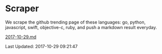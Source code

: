 # Scraper

We scrape the github trending page of these languages: go, python, javascript, swift, objective-c, ruby, and push a markdown result everyday.

[2017-10-29.md](https://github.com/henson/Scraper/blob/master/2017-10-29.md)

Last Updated: 2017-10-29 09:21:47
